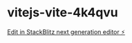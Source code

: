 # vitejs-vite-4k4qvu

[Edit in StackBlitz next generation editor ⚡️](https://stackblitz.com/~/github.com/aprasad082/vitejs-vite-4k4qvu)
